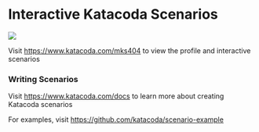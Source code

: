 # Interactive Katacoda Scenarios

[![](http://shields.katacoda.com/katacoda/mks404/count.svg)](https://www.katacoda.com/mks404 "Get your profile on Katacoda.com")

Visit https://www.katacoda.com/mks404 to view the profile and interactive scenarios

### Writing Scenarios
Visit https://www.katacoda.com/docs to learn more about creating Katacoda scenarios

For examples, visit https://github.com/katacoda/scenario-example
